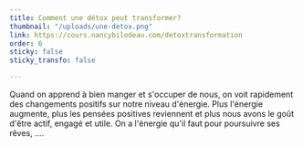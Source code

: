 ```yaml
---
title: Comment une détox peut transformer?
thumbnail: "/uploads/une-detox.png"
link: https://cours.nancybilodeau.com/detoxtransformation
order: 6
sticky: false
sticky_transfo: false

---
```

Quand on apprend à bien manger et s'occuper de nous, on voit rapidement des changements positifs sur notre niveau d'énergie. Plus l'énergie augmente, plus les pensées positives reviennent et plus nous avons le goût d'être actif, engagé et utile. On a l'énergie qu'il faut pour poursuivre ses rêves, ....